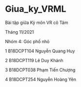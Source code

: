 # Giua_ky_VRML
 Bài tập giữa Kỳ môn VR cô Tâm

Tháng 11/2021

Nhóm 4: Góc phố nhỏ

1	B18DCPT104	Nguyễn Quang Huy

2	B18DCPT119	Lê Duy Khánh

3	B18DCPT038	Phạm Tiến Chượng

4	B18DCPT254	Nguyễn Hoàng Yên